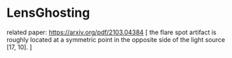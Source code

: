 # LensGhosting

related paper:
https://arxiv.org/pdf/2103.04384
[ the flare spot artifact is roughly located at a symmetric
point in the opposite side of the light source [17, 10]. ] 
